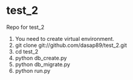 # test_2
Repo for test_2

1. You need to create virtual environment.
2. git clone git://github.com/dasap89/test_2.git
3. cd test_2
4. python db_create.py
5. python db_migrate.py
6. python run.py
